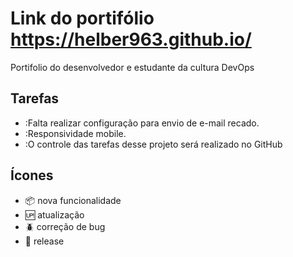 # Link do portifólio https://helber963.github.io/

Portifolio do desenvolvedor e estudante da cultura DevOps

## Tarefas

- :Falta realizar configuração para envio de e-mail recado.
- :Responsividade mobile.
- :O controle das tarefas desse projeto será realizado no GitHub

## Ícones

- :package: nova funcionalidade
- :up: atualização
- :beetle: correção de bug
- :checkered_flag: release
